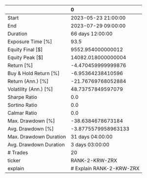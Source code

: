 |                        | 0                        |
|:-----------------------|:-------------------------|
| Start                  | 2023-05-23 21:00:00      |
| End                    | 2023-07-29 09:00:00      |
| Duration               | 66 days 12:00:00         |
| Exposure Time [%]      | 93.5                     |
| Equity Final [$]       | 9552.954000000012        |
| Equity Peak [$]        | 14082.018000000004       |
| Return [%]             | -4.470459999999876       |
| Buy & Hold Return [%]  | -6.95364238410596        |
| Return (Ann.) [%]      | -21.76769768052884       |
| Volatility (Ann.) [%]  | 48.73757849597079        |
| Sharpe Ratio           | 0.0                      |
| Sortino Ratio          | 0.0                      |
| Calmar Ratio           | 0.0                      |
| Max. Drawdown [%]      | -38.6384678673184        |
| Avg. Drawdown [%]      | -3.8775579958963133      |
| Max. Drawdown Duration | 31 days 04:00:00         |
| Avg. Drawdown Duration | 3 days 03:00:00          |
| # Trades               | 20                       |
| ticker                 | RANK-2-KRW-ZRX           |
| explain                | # Explain RANK-2-KRW-ZRX |